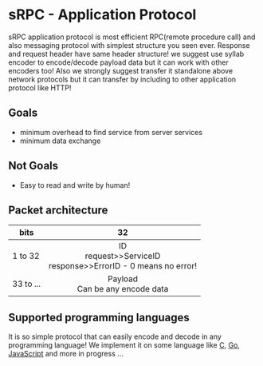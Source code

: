 # sRPC - Application Protocol
sRPC application protocol is most efficient RPC(remote procedure call) and also messaging protocol with simplest structure you seen ever. Response and request header have same header structure! we suggest use syllab encoder to encode/decode payload data but it can work with other encoders too! Also we strongly suggest transfer it standalone above network protocols but it can transfer by including to other application protocol like HTTP!

## Goals
- minimum overhead to find service from server services
- minimum data exchange

## Not Goals
- Easy to read and write by human!

## Packet architecture
| bits      | 32   |
| ---       | :---: |
| 1 to 32   |  ID <br/> request>>ServiceID <br/> response>>ErrorID - 0 means no error! |
| 33 to ... | Payload <br/> Can be any encode data |

## Supported programming languages
It is so simple protocol that can easily encode and decode in any programming language! We implement it on some language like [C](), [Go](https://github.com/SabzCity/libgo/blob/master/srpc), [JavaScript]() and more in progress ...
